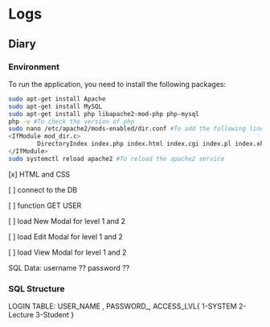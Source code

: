 
# Logs

## Diary

### Environment

To run the application, you need to install the following packages:

```bash
sudo apt-get install Apache
sudo apt-get install MySQL 
sudo apt-get install php libapache2-mod-php php-mysql
php -v #To check the version of php
sudo nano /etc/apache2/mods-enabled/dir.conf #To add the following line
<IfModule mod_dir.c>
        DirectoryIndex index.php index.html index.cgi index.pl index.xhtml index.htm
</IfModule>
sudo systemctl reload apache2 #To reload the apache2 service
```

[x] HTML and CSS

[ ] connect to the DB

[ ] function GET USER

[ ] load New Modal for level 1 and 2

[ ] load Edit Modal for level 1 and 2

[ ] load View Modal for level 1 and 2

SQL Data: username ?? password ??

### SQL Structure

LOGIN TABLE:
USER_NAME , PASSWORD_, ACCESS_LVL{ 1-SYSTEM 2-Lecture 3-Student }
